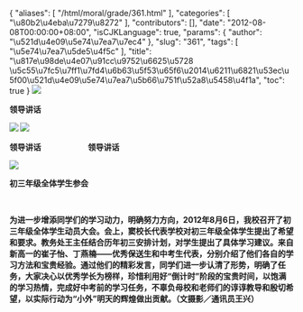 {
    "aliases": [
        "/html/moral/grade/361.html"
    ],
    "categories": [
        "\u80b2\u4eba\u7279\u8272"
    ],
    "contributors": [],
    "date": "2012-08-08T00:00:00+08:00",
    "isCJKLanguage": true,
    "params": {
        "author": "\u521d\u4e09\u5e74\u7ea7\u7ec4"
    },
    "slug": "361",
    "tags": [
        "\u5e74\u7ea7\u5de5\u4f5c"
    ],
    "title": "\u817e\u98de\u4e07\u91cc\u9752\u6625\u5728 \u5c55\u7fc5\u7ff1\u7fd4\u6b63\u5f53\u65f6\u2014\u6211\u6821\u53ec\u5f00\u521d\u4e09\u5e74\u7ea7\u5b66\u751f\u52a8\u5458\u4f1a",
    "toc": true
}
**![](https://cdn.tfls.online/mirror/full/860cec1311bdb36a3cb19c0eb6223c3d7e84dcba.jpg)**

**领导讲话**

**![](https://cdn.tfls.online/mirror/full/3d8c7c01edd3ee3451e57798f65481fdf84fb0e3.jpg) ![](https://cdn.tfls.online/mirror/full/0b4ba9221b2556c015d6aae49d87e3c6dab81747.jpg)**

**领导讲话                         领导讲话**

**![](https://cdn.tfls.online/mirror/full/ff9b66d646a486a4046e479a1df9c86bc980fdab.jpg)**

**初三年级全体学生参会**

 

**为进一步增添同学们的学习动力，明确努力方向，2012年8月6日，我校召开了初三年级全体学生动员大会。会上，窦校长代表学校对初三年级全体学生提出了希望和要求。教务处王主任结合历年初三安排计划，对学生提出了具体学习建议。来自新高一的崔子怡、丁燕楠——优秀保送生和中考生代表，分别介绍了他们各自的学习方法和宝贵经验。通过他们的精彩发言，同学们进一步认清了形势，明确了任务，大家决心以优秀学长为榜样，珍惜利用好“倒计时”阶段的宝贵时间，以饱满的学习热情，完成好中考前的学习任务，不辜负母校和老师们的谆谆教导和殷切希望，以实际行动为“小外”明天的辉煌做出贡献。（文摄影／通讯员王兴）**

